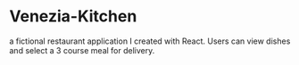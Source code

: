 # Venezia-Kitchen
a fictional restaurant application I created with React.  Users can view dishes and select a 3 course meal for delivery.
